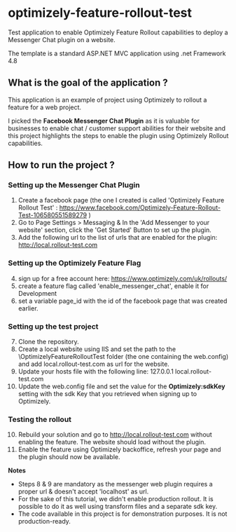 # optimizely-feature-rollout-test

Test application to enable Optimizely Feature Rollout capabilities to deploy a Messenger Chat plugin on a website. 

The template is a standard ASP.NET MVC application using .net Framework 4.8 

## What is the goal of the application ?

This application is an example of project using Optimizely to rollout a feature for a web project. 

I picked the **Facebook Messenger Chat Plugin** as it is valuable for businesses to enable chat / customer support abilities for their website and 
this project highlights the steps to enable the plugin using Optimizely Rollout capabilities.


## How to run the project ? 

### Setting up the Messenger Chat Plugin

1. Create a facebook page (the one I created is called 'Optimizely Feature Rollout Test' : https://www.facebook.com/Optimizely-Feature-Rollout-Test-106580551589279 )
2. Go to Page Settings > Messaging & In the 'Add Messenger to your website' section, click the 'Get Started' Button to set up the plugin.
3. Add the following url to the list of urls that are enabled for the plugin: http://local.rollout-test.com

### Setting up the Optimizely Feature Flag

4. sign up for a free account here: https://www.optimizely.com/uk/rollouts/
5. create a feature flag called 'enable_messenger_chat', enable it for Development
6. set a variable page_id with the id of the facebook page that was created earlier.

### Setting up the test project

7. Clone the repository.
8. Create a local website using IIS and set the path to the \OptimizelyFeatureRolloutTest folder (the one containing the web.config) and add local.rollout-test.com as url for the website.
9. Update your hosts file with the following line: 127.0.0.1	local.rollout-test.com
10. Update the web.config file and set the value for the **Optimizely:sdkKey** setting with the sdk Key that you retrieved when signing up to Optimizely.

### Testing the rollout

10. Rebuild your solution and go to http://local.rollout-test.com without enabling the feature. The website should load without the plugin. 
11. Enable the feature using Optimizely backoffice, refresh your page and the plugin should now be available. 

**Notes**

- Steps 8 & 9 are mandatory as the messenger web plugin requires a proper url & doesn't accept 'localhost' as url.
- For the sake of this tutorial, we didn't enable production rollout. It is possible to do it as well using transform files and a separate sdk key.
- The code available in this project is for demonstration purposes. It is not production-ready.
